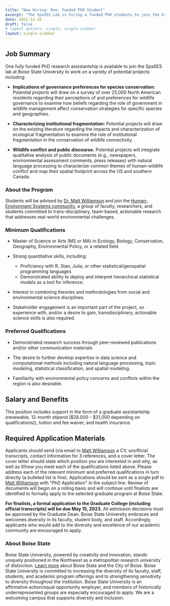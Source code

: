 ```yaml
---
title: "Now Hiring: One, Funded PhD Student"
excerpt: "The SpaSES Lab is hiring a funded PhD students to join the Ecology, Evolution, and Behavior PhD program and the Human-Environment Systems Research Group at Boise State! Applications are due by **May 15**."
date: 2022-12-16
draft: false
# layout options: single, single-sidebar
layout: single-sidebar
---
```


## Job Summary
One fully funded PhD research assistantship is available to join the SpaSES lab at Boise State University to work on a variety of potential projects including:

* **Implications of governance preferences for species conservation:** Potential projects will draw on a survey of over 25,000 North American residents regarding their perceptions of and preferences for wildlife governance to examine how beliefs regarding the role of government in wildlife management affect conservation strategies for specific species and geographies.

* **Characterizing institutional fragmentation:** Potential projects will draw on the existing literature regarding the impacts and characterization of ecological fragmentation to examine the role of institutional fragmentation in the conservation of wildlife connectivity.

* **Wildlife conflict and public discourse.** Potential projects will integrate qualitative analysis of public documents (e.g., newspapers, environmental assessment comments, press releases) with natural language processing to characterize common themes of human-wildlife conflict and map their spatial footprint across the US and southern Canada.

### About the Program
Students will be advised by [Dr. Matt Williamson](https://www.boisestate.edu/hes/people/matt-williamson/) and join the [Human-Environment Systems community](https://www.boisestate.edu/hes/), a group of faculty, researchers, and students committed to trans-disciplinary, team-based, actionable research that addresses real-world environmental challenges. 

### Minimum Qualifications

* Master of Science or Arts (MS or MA) in Ecology, Biology, Conservation, Geography, Environmental Policy, or a related field 

* Strong quantitative skills, including:
  * Proficiency with R, Stan, Julia, or other statistical/geospatial programming languages
  * Demonstrated ability to deploy and interpret hierarchical statistical models as a tool for inference.

* Interest in combining theories and methodologies from social and environmental science disciplines.

* Stakeholder engagement is an important part of the project, so experience with, and/or a desire to gain, transdisciplinary, actionable science skills is also required. 


### Preferred Qualifications

* Demonstrated research success through peer-reviewed publications and/or other communication materials

* The desire to further develop expertise in data science and computational methods including natural language processing, topic modeling, statistical classification, and spatial modeling.

* Familiarity with environmental policy concerns and conflicts within the region is also desirable.


## Salary and Benefits
This position includes support in the form of a graduate assistantship (renewable, 12-month stipend ($28.000 - $31,000 depending on qualifications)), tuition and fee waiver, and health insurance.

## Required Application Materials
Applicants should send (via email to [Matt Williamson](mailto:mattwilliamson@boisestate.edu) a CV, unofficial transcripts, contact information for 3 references, and a cover letter. The cover letter should state which position you are interested in and why, as well as if/how you meet each of the qualifications listed above. Please address each of the relevant minimum and preferred qualifications in turn directly (a bulleted list is fine). Applications should be sent as a single pdf to [Matt Williamson](mailto:mattwilliamson@boisestate.edu) with "PhD Application" in the subject line. Review of documents will begin on a rolling basis and will continue until finalists are identified to formally apply to the selected graduate program at Boise State. 

**For finalists, a formal application to the Graduate College (including official transcripts) will be due May 15, 2023.** All admission decisions must be approved by the Graduate Dean. Boise State University embraces and welcomes diversity in its faculty, student body, and staff. Accordingly, applicants who would add to the diversity and excellence of our academic community are encouraged to apply.

### About Boise State
Boise State University, powered by creativity and innovation, stands uniquely positioned in the Northwest as a metropolitan research university of distinction. [Learn more](https://www.boisestate.edu/about/boise-and-beyond/) about Boise State and the City of Boise. Boise State University is committed to increasing the diversity of its faculty, staff, students, and academic program offerings and to strengthening sensitivity to diversity throughout the institution. Boise State University is an affirmative action/equal opportunity employer, and members of historically underrepresented groups are especially encouraged to apply. We are a welcoming campus that supports diversity and inclusion.

